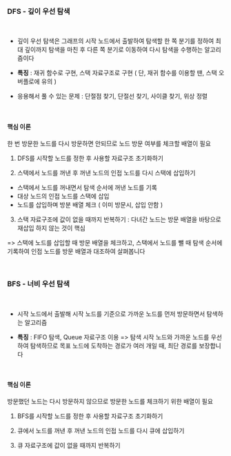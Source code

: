 
<br/>

### DFS - 깊이 우선 탐색

<br/>

+ 깊이 우선 탐색은 그래프의 시작 노드에서 출발하여 탐색할 한 쪽 분기를 정하여 최대 깊이까지 탐색을 마친 후
다른 쪽 분기로 이동하여 다시 탐색을 수행하는 알고리즘이다

+ **특징** : 재귀 함수로 구현, 스택 자료구조로 구현 ( 단, 재귀 함수를 이용할 땐, 스택 오버플로에 유의 )

+ 응용해서 풀 수 있는 문제 : 단절점 찾기, 단절선 찾기, 사이클 찾기, 위상 정렬

<br/>

#### 핵심 이론

한 번 방문한 노드를 다시 방문하면 안되므로 노드 방문 여부를 체크할 배열이 필요

1. DFS를 시작할 노드를 정한 후 사용할 자료구조 초기화하기

2. 스택에서 노드를 꺼낸 후 꺼낸 노드의 인접 노드를 다시 스택에 삽입하기
  + 스택에서 노드를 꺼내면서 탐색 순서에 꺼낸 노드를 기록
  + 대상 노드의 인접 노드를 스택에 삽입
  + 노드를 삽입하며 방분 배열 체크 ( 이미 방문시, 삽입 안함 )

3. 스택 자료구조에 값이 없을 때까지 반복하기 : 다녀간 노드는 방문 배열을 바탕으로 재삽입 하지 않는 것이 핵심

=> 스택에 노드를 삽입할 때 방문 배열을 체크하고, 스택에서 노드를 뺄 때 탐색 순서에 기록하여 인접 노드를 방문 배열과 대조하여 살펴봅니다

<br/>

### BFS - 너비 우선 탐색

<br/>

+  시작 노드에서 출발해 시작 노드를 기준으로 가까운 노드를 먼저 방문하면서 탐색하는 알고리즘

+ **특징** : FIFO 탐색, Queue 자료구조 이용 => 탐색 시작 노드와 가까운 노드를 우선하여 탐색하므로 목표 노드에 도착하는 경로가 여러 개일 때, 최단 경로를 보장합니다

<br/>

#### 핵심 이론

방문했던 노드는 다시 방문하지 않으므로 방문한 노드를 체크하기 위한 배열이 필요

1. BFS를 시작할 노드를 정한 후 사용할 자료구조 초기화하기

2. 큐에서 노드를 꺼낸 후 꺼낸 노드의 인접 노드를 다시 큐에 삽입하기

3. 큐 자료구조에 값이 없을 때까지 반복하기

